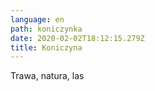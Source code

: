 ```yaml
---
language: en
path: koniczynka
date: 2020-02-02T18:12:15.279Z
title: Koniczyna
---
```

Trawa, natura, las
